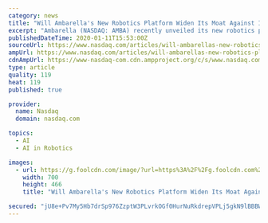 ```yaml
---
category: news
title: "Will Ambarella's New Robotics Platform Widen Its Moat Against Intel?"
excerpt: "Ambarella (NASDAQ: AMBA) recently unveiled its new robotics platform at CES 2020 in Las Vegas. The platform, which serves as a unified software infrastructure for Ambarella's CVflow computer vision system on chips (SoCs),"
publishedDateTime: 2020-01-11T15:53:00Z
sourceUrl: https://www.nasdaq.com/articles/will-ambarellas-new-robotics-platform-widen-its-moat-against-intel-2020-01-11
ampUrl: https://www.nasdaq.com/articles/will-ambarellas-new-robotics-platform-widen-its-moat-against-intel-2020-01-11?amp
cdnAmpUrl: https://www-nasdaq-com.cdn.ampproject.org/c/s/www.nasdaq.com/articles/will-ambarellas-new-robotics-platform-widen-its-moat-against-intel-2020-01-11?amp
type: article
quality: 119
heat: 119
published: true

provider:
  name: Nasdaq
  domain: nasdaq.com

topics:
  - AI
  - AI in Robotics

images:
  - url: https://g.foolcdn.com/image/?url=https%3A%2F%2Fg.foolcdn.com%2Feditorial%2Fimages%2F553078%2Fgettyimages-1134562388.jpg&w=700
    width: 700
    height: 466
    title: "Will Ambarella's New Robotics Platform Widen Its Moat Against Intel?"

secured: "jU8e+Pv7My5Hb7drSp976ZzptW3PLvrkOGf0HurNuRkdrepVPLj5gkN9lBBBWPSpdtJmQ3JUdQ5mU/g3pWlofMfTX8okYbgIRTOqTUn/Kl8USSnqgRvTjUXEj9DrS8Kdh1BZhiYqsuWhooXWSgvlrKBV9NhNYcpyO5JLm03I/29Wz0bjw6+Ol8WN4pz/uLlWFBio9rxDonezn2ZNN9J0oXBvoakFXPrCwx2yi0bxhIEWtEw+IJS2LNvjGQi46yqy6C4PC5Rs7oyzMSE2925P2yTxv2+Ad31GPdQVknsSE1cRY1TRkFHiWPu4wJL/qMqD7DbAde0emNfMM2ZzO95z3DXLO4PZ/xKuxMG42ZpOTFIS7Fc7SKvMM06pPMytD4tfuZAmJ34c6lt4/MilnfaplkV3WaMrkFMMUVNCLRMYvS9axT1vhQgWZ/RpZ9IuISmLrocZPzFrOiDFjEqdmsbgXw==;MrhAKPx4hos72EYr3XI7rQ=="
---
```


